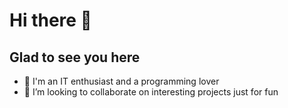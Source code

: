 # Hi there 👋
## Glad to see you here
- 🔭 I'm an IT enthusiast and a programming lover
- 👯 I’m looking to collaborate on interesting projects just for fun
<!--
**br4ndy-code/br4ndy-code** is a ✨ _special_ ✨ repository because its `README.md` (this file) appears on your GitHub profile.

Here are some ideas to get you started:

- 🔭 I’m currently working on ...
- 🌱 I’m currently learning ...
- 👯 I’m looking to collaborate on interesting projects just for fun
- 🤔 I’m looking for help with ...
- 💬 Ask me about ...
- 📫 How to reach me: ...
- 😄 Pronouns: ...
- ⚡ Fun fact: ...
-->
